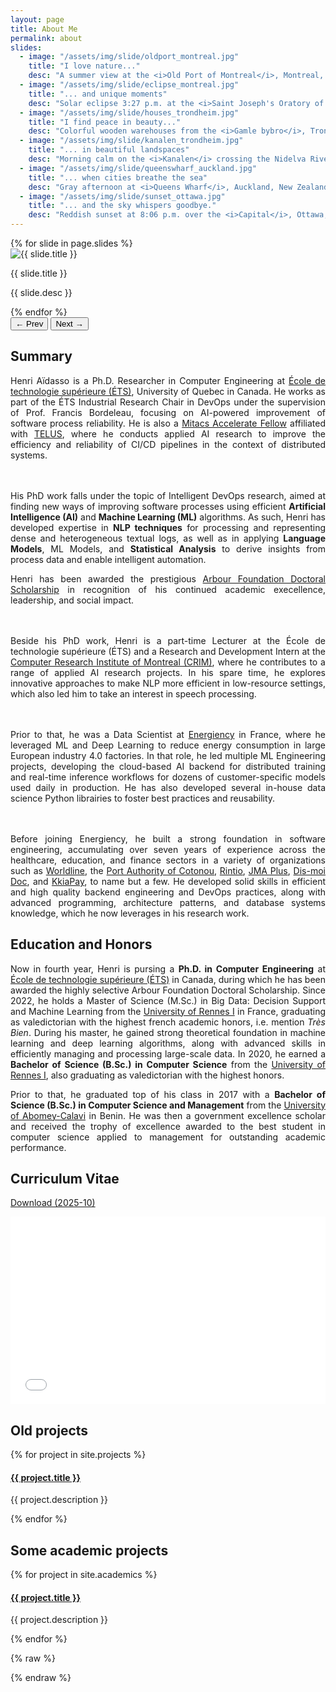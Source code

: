 ```yaml
---
layout: page
title: About Me
permalink: about
slides:
  - image: "/assets/img/slide/oldport_montreal.jpg"
    title: "I love nature..."
    desc: "A summer view at the <i>Old Port of Montreal</i>, Montreal, Canada."
  - image: "/assets/img/slide/eclipse_montreal.jpg"
    title: "... and unique moments"
    desc: "Solar eclipse 3:27 p.m. at the <i>Saint Joseph's Oratory of Mount Royal</i>, Montreal, Canada."
  - image: "/assets/img/slide/houses_trondheim.jpg"
    title: "I find peace in beauty..."
    desc: "Colorful wooden warehouses from the <i>Gamle bybro</i>, Trondeim, Norway."
  - image: "/assets/img/slide/kanalen_trondheim.jpg"
    title: "... in beautiful landspaces"
    desc: "Morning calm on the <i>Kanalen</i> crossing the Nidelva River, Trondheim, Norway."
  - image: "/assets/img/slide/queenswharf_auckland.jpg"
    title: "... when cities breathe the sea"
    desc: "Gray afternoon at <i>Queens Wharf</i>, Auckland, New Zealand."
  - image: "/assets/img/slide/sunset_ottawa.jpg"
    title: "... and the sky whispers goodbye."
    desc: "Reddish sunset at 8:06 p.m. over the <i>Capital</i>, Ottawa, Canada."
---
```


<div style="text-align: justify" class="custom-font">

<div class="w-full max-w-3xl mx-auto overflow-hidden">
  <!-- Slider wrapper -->
  <div id="slider" class="flex transition-transform duration-700 ease-in-out">
    {% for slide in page.slides %}
      <div class="min-w-full flex flex-col">
        <!-- Image -->
        <img class="slide-img w-full h-72 md:h-80 object-cover !mb-0 block"
          src="{{ site.baseurl }}{{ slide.image }}"
          alt="{{ slide.title }}"
          data-slide="{{ forloop.index0 }}">
        <!-- Caption block -->
        <div id="caption-{{ forloop.index0 }}" 
          class="caption-box w-full px-6 py-0 text-center transition-colors duration-500">
          <p class="text-sm font-semibold !mb-0 !mt-0 pt-3 text-white">{{ slide.title }}</p>
          <p class="text-xs text-white/90 !mt-0 !mb-0 pt-1 !pb-4">{{ slide.desc }}</p>
        </div>
      </div>
    {% endfor %}
  </div>

  <!-- Navigation buttons -->
  <div class="flex justify-between items-center w-full mt-4 px-2">
    <button 
      id="prev"
      class="text-lg font-semibold text-slate-800 dark:text-white hover:underline transition"
    >← Prev</button>
    <button 
      id="next"
      class="text-lg font-semibold text-slate-800 dark:text-white hover:underline transition"
    >Next →</button>
  </div>
</div>

<h2 class="dark:text-stone-200 mt-32">Summary</h2>
<p class="dark:text-stone-300">
Henri Aïdasso is a Ph.D. Researcher in Computer Engineering at <a class="link" href="https://etsmtl.ca" target="_blank">École de technologie supérieure (ÉTS)</a>, University of Quebec in Canada. He works as part of the ÉTS Industrial Research Chair in DevOps under the supervision of Prof. Francis Bordeleau, focusing on AI-powered improvement of software process reliability. He is also a <a class="link" href="https://www.mitacs.ca/our-programs/accelerate/">Mitacs Accelerate Fellow</a> affiliated with <a href="https://www.telus.com/en" target="_blank" class="link">TELUS</a>, where he conducts applied AI research to improve the efficiency and reliability of CI/CD pipelines in the context of distributed systems.

<br><br>
His PhD work falls under the topic of Intelligent DevOps research, aimed at finding new ways of improving software processes using efficient <b>Artificial Intelligence (AI)</b> and <b>Machine Learning (ML)</b> algorithms. As such, Henri has developed expertise in <b>NLP techniques</b> for processing and representing dense and heterogeneous textual logs, as well as in applying <b>Language Models</b>, ML Models, and <b>Statistical Analysis</b> to derive insights from process data and enable intelligent automation.

Henri has been awarded the prestigious <a class="link" href="https://www.fondationarbour.com/en/bourses-d-etudes-doctoract-phd-dba/" target="_blank">Arbour Foundation Doctoral Scholarship</a> in recognition of his continued academic execellence, leadership, and social impact.

<br><br>
Beside his PhD work, Henri is a part-time Lecturer at the École de technologie supérieure (ÉTS) and a Research and Development Intern at the <a class="link" href="https://crim.ca" target="_blank">Computer Research Institute of Montreal (CRIM)</a>, where he contributes to a range of applied AI research projects. In his spare time, he explores innovative approaches to make NLP more efficient in low-resource settings, which also led him to take an interest in speech processing.

<br><br>
Prior to that, he was a Data Scientist at <a class="link" href="https://www.energiency.com/" target="_blank">Energiency</a> in France, where he leveraged ML and Deep Learning to reduce energy consumption in large European industry 4.0 factories. In that role, he led multiple ML Engineering projects, developing the cloud-based AI backend for distributed training and real-time inference workflows for dozens of customer-specific models used daily in production. He has also developed several in-house data science Python librairies to foster best practices and reusability.

<br><br>
Before joining Energiency, he built a strong foundation in software engineering, accumulating over seven years of experience across the healthcare, education, and finance sectors in a variety of organizations such as <a class="link" href="https://worldline.com/" target="_blank">Worldline</a>, the <a class="link" href="https://portdecotonou.bj/en/" target="_blank">Port Authority of Cotonou</a>, <a class="link" href="https://www.rintio.com/" target="_blank">Rintio</a>, <a class="link" href="https://jmaplus.com" target="_blank">JMA Plus</a>, <a class="link" href="https://jmaplus.com" target="_blank">Dis-moi Doc</a>, and <a class="link" href="https://kkiapay.me/" target="_blank">KkiaPay</a>, to name but a few. He developed solid skills in efficient and high quality backend engineering and DevOps practices, along with advanced programming, architecture patterns, and database systems knowledge, which he now leverages in his research work.
</p>

<h2 class="dark:text-stone-200">Education and Honors</h2>
<p class="dark:text-stone-300">
Now in fourth year, Henri is pursing a <b>Ph.D. in Computer Engineering</b> at <a class="link" href="https://etsmtl.ca" target="_blank">École de technologie supérieure (ÉTS)</a> in Canada, during which he has been awarded the highly selective Arbour Foundation Doctoral Scholarship. Since 2022,
he holds a <span class="font-bold">Master of Science (M.Sc.) in Big Data: Decision Support and Machine Learning</span> from the <a class="link" href="https://www.univ-rennes.fr" target="_blank">University of Rennes I</a> in France, graduating as valedictorian with the highest french academic honors, i.e. mention <i>Très Bien</i>. During his master, he gained strong theoretical foundation in machine learning and deep learning algorithms, along with advanced skills in efficiently managing and processing large-scale data.
In 2020, he earned a <b>Bachelor of Science (B.Sc.) in Computer Science</b> from the <a class="link" href="https://www.univ-rennes.fr" target="_blank">University of Rennes I</a>, also graduating as valedictorian with the highest honors.

Prior to that, he graduated top of his class in 2017 with a <b>Bachelor of Science (B.Sc.) in Computer Science and Management</b> from the <a class="link" href="https://uac.bj/" target="_blank">University of Abomey-Calavi</a> in Benin. He was then a government excellence scholar and received the trophy of excellence awarded to the best student in computer science applied to management for outstanding academic performance.
</p>

<h2 class="dark:text-stone-200">Curriculum Vitae</h2>
 <p><a href="{{site.baseurl}}/assets/raw/202510_CV__en_Henri_Aidasso.pdf" class="dark:text-stone-300" target="_blank">Download (2025-10)</a></p>
 <iframe
 src="{{site.baseurl}}/assets/js/viewer/viewer.html?file={{site.baseurl}}/assets/raw/202510_CV__en_Henri_Aidasso.pdf"
 width="100%"
 height="300px"
 style="border: none;"></iframe>

<h2 class="dark:text-stone-200">Old projects</h2>
<div>
  {% for project in site.projects %}
    <div>
  <h4><a class="!mb-0" href="{{ project.link }}" class="dark:text-stone-300" target="_blank">{{ project.title }}</a></h4>
  <p class="text-md text-stone-500 dark:text-stone-300 !mt-0">{{ project.description }}</p>
    </div>
  {% endfor %}
</div>

<h2 class="dark:text-stone-200 hidden">Some academic projects</h2>
<div class="hidden">
  {% for project in site.academics %}
    <div>
  <h4><a class="!mb-0" href="{{ project.link }}" class="dark:text-stone-300" target="_blank">{{ project.title }}</a></h4>
  <p class="text-md text-stone-500 dark:text-stone-300 !mt-0">{{ project.description }}</p>
    </div>
  {% endfor %}
</div>
</div>

{% raw %}
<script>
  const colorThief = new ColorThief();
  const images = document.querySelectorAll('.slide-img');

  images.forEach(img => {
    if (img.complete) applyColor(img);
    else img.addEventListener('load', () => applyColor(img));
  });

  function applyColor(img) {
    try {
      const rgb = colorThief.getColor(img);
      const [r, g, b] = rgb;
      const bg = `rgba(${r}, ${g}, ${b}, 0.7)`;
      document.getElementById(`caption-${img.dataset.slide}`).style.backgroundColor = bg;
    } catch (e) {
      console.warn('Color extraction failed:', e);
    }
  }

  // Slider navigation logic
  const slider = document.getElementById('slider');
  const slides = slider.children.length;
  let index = 0;
  document.getElementById('next').onclick = () => move(1);
  document.getElementById('prev').onclick = () => move(-1);

  function move(step) {
    index = (index + step + slides) % slides;
    slider.style.transform = `translateX(-${index * 100}%)`;
  }
</script>
{% endraw %}
